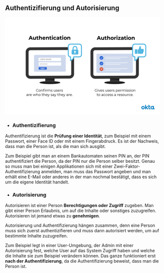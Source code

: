 ## Authentizifierung und Autorisierung

![Unterschied](/images/Authpng.png)

- ### Authentizifierung

Authentifizierung ist die **Prüfung einer Identität**, zum Beispiel mit einem Passwort, einer Face ID oder mit einem Fingerabdruck. Es ist der Nachweis, dass man die Person ist, als die man sich ausgibt.

Zum Beispiel gibt man an einem Bankautomaten seinen PIN an, der PIN authentifiziert die Person, da der PIN nur die Person selber besitzt. Genau so muss man bei einigen Applikationen sich mit einer Zwei-Faktor-Authentifizierung anmelden, man muss das Passwort angeben und man erhält eine E-Mail oder anderes in der man nochmal bestätigt, dass es sich um die eigene Identität handelt.

- ### Autorisierung

Autorisieren ist einer Person **Berechtigungen oder Zugriff** zugeben. Man gibt einer Person Erlaubnis, um auf die Inhalte oder sonstiges zuzugreifen. Autorisieren ist jemand etwas zu **genehmigen**.

Autorisierung und Authentifizierung hängen zusammen, denn eine Person muss sich zuerst authentizifieren und muss dann autorisiert werden, um auf bestimmte Inhalte zuzugreifen.

Zum Beispiel legt in einer User-Umgebung, der Admin mit einer Autorisierung fest, welche User auf das System Zugriff haben und welche die Inhalte sie zum Beispiel verändern können. Das ganze funktioniert erst **nach der Authentifizierung**, da die Authentifizierung beweist, dass man die Person ist.
